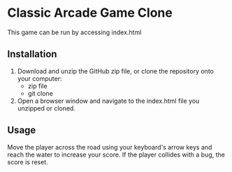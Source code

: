 # Classic Arcade Game Clone

This game can be run by accessing index.html

## Installation
1. Download and unzip the GitHub zip file, or clone the repository onto your computer:
	* zip file
	* git clone
2. Open a browser window and navigate to the index.html file you unzipped or cloned.

## Usage
Move the player across the road using your keyboard's arrow keys and reach the water to increase your score.
If the player collides with a bug, the score is reset.
